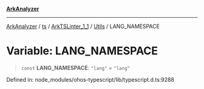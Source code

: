 [**ArkAnalyzer**](../../../../../../../../README.md)

***

[ArkAnalyzer](../../../../../../../../globals.md) / [ts](../../../../../README.md) / [ArkTSLinter\_1\_1](../../../README.md) / [Utils](../README.md) / LANG\_NAMESPACE

# Variable: LANG\_NAMESPACE

> `const` **LANG\_NAMESPACE**: `"lang"` = `"lang"`

Defined in: node\_modules/ohos-typescript/lib/typescript.d.ts:9288
